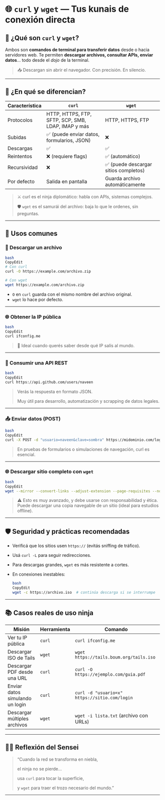 # 🌐 `curl` y `wget` — Tus kunais de conexión directa

## 📌 ¿Qué son `curl` y `wget`?

Ambos son **comandos de terminal para transferir datos** desde o hacia servidores web. Te permiten **descargar archivos, consultar APIs, enviar datos**… todo desde el *dojo* de la terminal.

> 📥 Descargan sin abrir el navegador. Con precisión. En silencio.
> 

---

## 🤺 ¿En qué se diferencian?

| Característica | `curl` | `wget` |
| --- | --- | --- |
| Protocolos | HTTP, HTTPS, FTP, SFTP, SCP, SMB, LDAP, IMAP y más | HTTP, HTTPS, FTP |
| Subidas | ✅  (puede enviar datos, formularios, JSON) | ❌ |
| Descargas | ✅ | ✅ |
| Reintentos | ❌ (requiere flags) | ✅ (automático) |
| Recursividad | ❌ | ✅  (puede descargar sitios completos) |
| Por defecto | Salida en pantalla | Guarda archivo automáticamente |

> ⚔️ curl es el ninja diplomático: habla con APIs, sistemas complejos.
> 
> 
> 🛡️ `wget` es el samurái del archivo: baja lo que le ordenes, sin preguntas.
> 

---

## 🧪 Usos comunes

### 📁 Descargar un archivo

```bash
bash
CopyEdit
# Con curl
curl -O https://example.com/archivo.zip

# Con wget
wget https://example.com/archivo.zip

```

- `O` en `curl` guarda con el mismo nombre del archivo original.
- `wget` lo hace por defecto.

---

### 🌐 Obtener la IP pública

```bash
bash
CopyEdit
curl ifconfig.me

```

> 📡 Ideal cuando querés saber desde qué IP salís al mundo.
> 

---

### 🤖 Consumir una API REST

```bash
bash
CopyEdit
curl https://api.github.com/users/naveen

```

> Verás la respuesta en formato JSON.
> 
> 
> Muy útil para desarrollo, automatización y scrapping de datos legales.
> 

---

### 📤 Enviar datos (POST)

```bash
bash
CopyEdit
curl -X POST -d "usuario=naveen&clave=sombra" https://midominio.com/login

```

> En pruebas de formularios o simulaciones de navegación, curl es esencial.
> 

---

### 🌐 Descargar sitio completo con `wget`

```bash
bash
CopyEdit
wget --mirror --convert-links --adjust-extension --page-requisites --no-parent https://misitioweb.com

```

> ⚠️ Esto es muy avanzado, y debe usarse con responsabilidad y ética.
Puede descargar una copia navegable de un sitio (ideal para estudios offline).
> 

---

## 🛡️ Seguridad y prácticas recomendadas

- Verificá que los sitios usen `https://` (evitás sniffing de tráfico).
- Usá `curl -L` para seguir redirecciones.
- Para descargas grandes, `wget` es más resistente a cortes.
- En conexiones inestables:
    
    ```bash
    bash
    CopyEdit
    wget -c https://archivo.iso  # continúa descarga si se interrumpe
    
    ```
    

---

## 📚 Casos reales de uso ninja

| Misión | Herramienta | Comando |
| --- | --- | --- |
| Ver tu IP pública | `curl` | `curl ifconfig.me` |
| Descargar ISO de Tails | `wget` | `wget https://tails.boum.org/tails.iso` |
| Descargar PDF desde una URL | `curl` | `curl -O https://ejemplo.com/guia.pdf` |
| Enviar datos simulando un login | `curl` | `curl -d "usuario=x" https://sitio.com/login` |
| Descargar múltiples archivos | `wget` | `wget -i lista.txt` (archivo con URLs) |

---

## 🧘‍♂️ Reflexión del Sensei

> “Cuando la red se transforma en niebla,
> 
> 
> el ninja no se pierde…
> 
> usa `curl` para tocar la superficie,
> 
> y `wget` para traer el trozo necesario del mundo.”
> 

---
